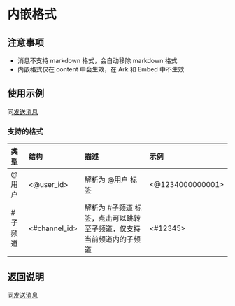 # 内嵌格式

## 注意事项

- 消息不支持 markdown 格式，会自动移除 markdown 格式
- 内嵌格式仅在 content 中会生效，在 Ark 和 Embed 中不生效

## 使用示例

同[发送消息](post_messages.md#使用示例)

### 支持的格式

| 类型    | 结构          | 描述                                                                | 示例             |
| :------ | :------------ | :------------------------------------------------------------------ | :--------------- |
| @用户   | <@user_id>    | 解析为 @用户 标签                                                   | <@1234000000001> |
| #子频道 | <#channel_id> | 解析为 #子频道 标签，点击可以跳转至子频道，仅支持当前频道内的子频道 | <#12345>         |

## 返回说明

同[发送消息](post_messages.md#返回说明)
